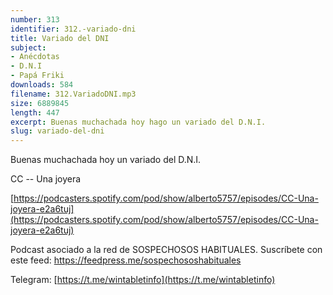 ```yaml
---
number: 313
identifier: 312.-variado-dni
title: Variado del DNI
subject:
- Anécdotas
- D.N.I
- Papá Friki
downloads: 584
filename: 312.VariadoDNI.mp3
size: 6889845
length: 447
excerpt: Buenas muchachada hoy hago un variado del D.N.I.
slug: variado-del-dni
---
```

Buenas muchachada hoy un variado del D.N.I.

CC -- Una joyera

[https://podcasters.spotify.com/pod/show/alberto5757/episodes/CC-Una-joyera-e2a6tuj](https://podcasters.spotify.com/pod/show/alberto5757/episodes/CC-Una-joyera-e2a6tuj)

Podcast asociado a la red de SOSPECHOSOS HABITUALES. Suscríbete con este feed: https://feedpress.me/sospechososhabituales

Telegram: [https://t.me/wintabletinfo](https://t.me/wintabletinfo)
